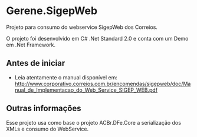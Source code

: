 # Gerene.SigepWeb

Projeto para consumo do webservice SigepWeb dos Correios.

O projeto foi desenvolvido em C# .Net Standard 2.0 e conta com um Demo em .Net Framework.

Antes de iniciar
-----

* Leia atentamente o manual disponível em: http://www.corporativo.correios.com.br/encomendas/sigepweb/doc/Manual_de_Implementacao_do_Web_Service_SIGEP_WEB.pdf


Outras informações
-----
Esse projeto usa como base o projeto ACBr.DFe.Core a serialização dos XMLs e consumo do WebService.
